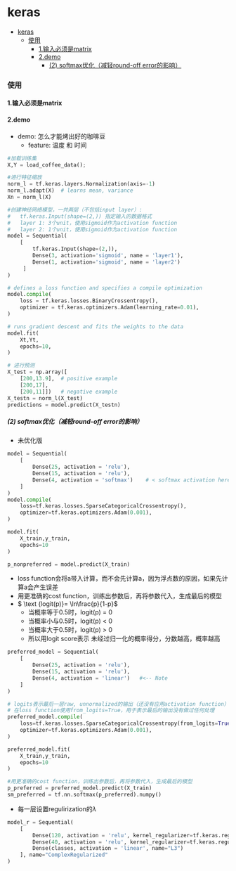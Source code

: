 # keras


<!-- @import "[TOC]" {cmd="toc" depthFrom=1 depthTo=6 orderedList=false} -->

<!-- code_chunk_output -->

- [keras](#keras)
    - [使用](#使用)
      - [1.输入必须是matrix](#1输入必须是matrix)
      - [2.demo](#2demo)
        - [(2) softmax优化（减轻round-off error的影响）](#2-softmax优化减轻round-off-error的影响)

<!-- /code_chunk_output -->


### 使用

#### 1.输入必须是matrix

#### 2.demo

* demo: 怎么才能烤出好的咖啡豆
    * feature: 温度 和 时间

```python
#加载训练集
X,Y = load_coffee_data();

#进行特征缩放
norm_l = tf.keras.layers.Normalization(axis=-1)
norm_l.adapt(X)  # learns mean, variance
Xn = norm_l(X)

#创建神经网络模型，一共两层（不包括input layer）:
#   tf.keras.Input(shape=(2,)) 指定输入的数据格式
#   layer 1: 3个unit，使用sigmoid作为activation function
#   layer 2: 1个unit，使用sigmoid作为activation function
model = Sequential(
    [
        tf.keras.Input(shape=(2,)),
        Dense(3, activation='sigmoid', name = 'layer1'),
        Dense(1, activation='sigmoid', name = 'layer2')
     ]
)

# defines a loss function and specifies a compile optimization
model.compile(
    loss = tf.keras.losses.BinaryCrossentropy(),
    optimizer = tf.keras.optimizers.Adam(learning_rate=0.01),
)

# runs gradient descent and fits the weights to the data
model.fit(
    Xt,Yt,            
    epochs=10,
)

# 进行预测
X_test = np.array([
    [200,13.9],  # positive example
    [200,17],
    [200,11]])   # negative example
X_testn = norm_l(X_test)
predictions = model.predict(X_testn)
```

##### (2) softmax优化（减轻round-off error的影响）

* 未优化版
```python
model = Sequential(
    [ 
        Dense(25, activation = 'relu'),
        Dense(15, activation = 'relu'),
        Dense(4, activation = 'softmax')    # < softmax activation here
    ]
)
model.compile(
    loss=tf.keras.losses.SparseCategoricalCrossentropy(),
    optimizer=tf.keras.optimizers.Adam(0.001),
)

model.fit(
    X_train,y_train,
    epochs=10
)

p_nonpreferred = model.predict(X_train)
```

* loss function会将a带入计算，而不会先计算a，因为浮点数的原因，如果先计算a会产生误差
* 用更准确的cost function，训练出参数后，再将参数代入，生成最后的模型
* $ \text {logit(p)}= \ln\frac{p}{1-p}$
    * 当概率等于0.5时，logit(p) = 0
    * 当概率小与0.5时，logit(p) < 0
    * 当概率大于0.5时，logit(p) > 0
    * 所以用logit score表示 未经过归一化的概率得分，分数越高，概率越高
```python
preferred_model = Sequential(
    [ 
        Dense(25, activation = 'relu'),
        Dense(15, activation = 'relu'),
        Dense(4, activation = 'linear')   #<-- Note
    ]
)

# logits表示最后一层raw, unnormalized的输出（还没有应用activation function）
# 在loss function使用from_logits=True，用于表示最后的输出没有做过任何处理
preferred_model.compile(
    loss=tf.keras.losses.SparseCategoricalCrossentropy(from_logits=True),  #<-- Note
    optimizer=tf.keras.optimizers.Adam(0.001),
)

preferred_model.fit(
    X_train,y_train,
    epochs=10
)

#用更准确的cost function，训练出参数后，再将参数代入，生成最后的模型
p_preferred = preferred_model.predict(X_train)
sm_preferred = tf.nn.softmax(p_preferred).numpy()
```

* 每一层设置regulirization的$\lambda$
```python
model_r = Sequential(
    [
        Dense(120, activation = 'relu', kernel_regularizer=tf.keras.regularizers.l2(0.1), name="L1"), 
        Dense(40, activation = 'relu', kernel_regularizer=tf.keras.regularizers.l2(0.1), name="L2"),  
        Dense(classes, activation = 'linear', name="L3")  
    ], name="ComplexRegularized"
)
```